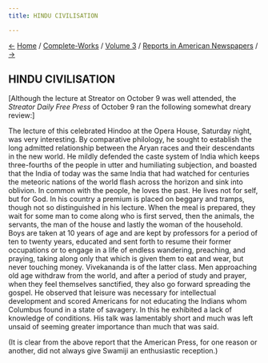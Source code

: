 ```yaml
---
title: HINDU CIVILISATION

---
```

<div>

[←](reincarnation.htm) [Home](../../../index.htm) /
[Complete-Works](../../complete_works.htm) / [Volume
3](../volume_3_contents.htm) / [Reports in American
Newspapers](reports_in_american_newspapers_contents.htm)
/ [→](an_interesting_lecture.htm)

  

## HINDU CIVILISATION

\[Although the lecture at Streator on October 9 was well attended, the
*Streator Daily Free Press* of October 9 ran the following somewhat
dreary review:\]

The lecture of this celebrated Hindoo at the Opera House, Saturday
night, was very interesting. By comparative philology, he sought to
establish the long admitted relationship between the Aryan races and
their descendants in the new world. He mildly defended the caste system
of India which keeps three-fourths of the people in utter and
humiliating subjection, and boasted that the India of today was the same
India that had watched for centuries the meteoric nations of the world
flash across the horizon and sink into oblivion. In common with the
people, he loves the past. He lives not for self, but for God. In his
country a premium is placed on beggary and tramps, though not so
distinguished in his lecture. When the meal is prepared, they wait for
some man to come along who is first served, then the animals, the
servants, the man of the house and lastly the woman of the household.
Boys are taken at 10 years of age and are kept by professors for a
period of ten to twenty years, educated and sent forth to resume their
former occupations or to engage in a life of endless wandering,
preaching, and praying, taking along only that which is given them to
eat and wear, but never touching money. Vivekananda is of the latter
class. Men approaching old age withdraw from the world, and after a
period of study and prayer, when they feel themselves sanctified, they
also go forward spreading the gospel. He observed that leisure was
necessary for intellectual development and scored Americans for not
educating the Indians whom Columbus found in a state of savagery. In
this he exhibited a lack of knowledge of conditions. His talk was
lamentably short and much was left unsaid of seeming greater importance
than much that was said.

(It is clear from the above report that the American Press, for one
reason or another, did not always give Swamiji an enthusiastic
reception.)

</div>
